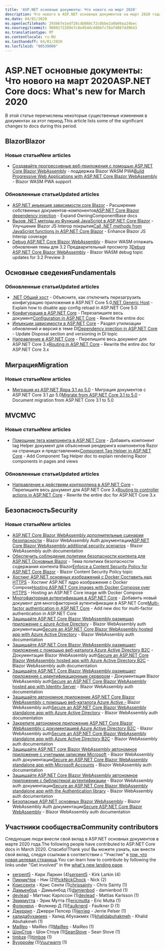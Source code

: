 ```yaml
---
title: 'ASP.NET основные документы: Что нового на март 2020'
description: Что нового в ASP.NET основных документов на март 2020 года.
ms.date: 04/01/2020
ms.openlocfilehash: 293667e1edf28cdb860c72c0bbe2a0b09aa24bec
ms.sourcegitcommit: 98001f2289e7c8e45ddc486bfc70afd867dd9643
ms.translationtype: MT
ms.contentlocale: ru-RU
ms.lasthandoff: 04/01/2020
ms.locfileid: "80539000"
---
```

# <a name="aspnet-core-docs-whats-new-for-march-2020"></a><span data-ttu-id="4e2b1-103">ASP.NET основные документы: Что нового на март 2020</span><span class="sxs-lookup"><span data-stu-id="4e2b1-103">ASP.NET Core docs: What's new for March 2020</span></span>

<span data-ttu-id="4e2b1-104">В этой статье перечислены некоторые существенные изменения в документах за этот период.</span><span class="sxs-lookup"><span data-stu-id="4e2b1-104">This article lists some of the significant changes to docs during this period.</span></span>

## <a name="blazor"></a><span data-ttu-id="4e2b1-105">Blazor</span><span class="sxs-lookup"><span data-stu-id="4e2b1-105">Blazor</span></span>

### <a name="new-articles"></a><span data-ttu-id="4e2b1-106">Новые статьи</span><span class="sxs-lookup"><span data-stu-id="4e2b1-106">New articles</span></span>

- <span data-ttu-id="4e2b1-107">[Создавайте прогрессивные веб-приложения с помощью ASP.NET Core Blazor WebAssembly](../blazor/progressive-web-app.md) - поддержка Blazor WASM PWA</span><span class="sxs-lookup"><span data-stu-id="4e2b1-107">[Build Progressive Web Applications with ASP.NET Core Blazor WebAssembly](../blazor/progressive-web-app.md) - Blazor WASM PWA support</span></span>

### <a name="updated-articles"></a><span data-ttu-id="4e2b1-108">Обновленные статьи</span><span class="sxs-lookup"><span data-stu-id="4e2b1-108">Updated articles</span></span>

- <span data-ttu-id="4e2b1-109">[ASP.NET инъекция зависимости core Blazor](../blazor/dependency-injection.md) - Расширение собственных документов-компонентов</span><span class="sxs-lookup"><span data-stu-id="4e2b1-109">[ASP.NET Core Blazor dependency injection](../blazor/dependency-injection.md) - Expand OwningComponentBase docs</span></span>
- <span data-ttu-id="4e2b1-110">[Вызов .NET методы из Функций JavaScript в ASP.NET Core Blazor](../blazor/call-dotnet-from-javascript.md) - Улучшение Blazor JS Interop покрытия</span><span class="sxs-lookup"><span data-stu-id="4e2b1-110">[Call .NET methods from JavaScript functions in ASP.NET Core Blazor](../blazor/call-dotnet-from-javascript.md) - Enhance Blazor JS Interop coverage</span></span>
- <span data-ttu-id="4e2b1-111">[Debug ASP.NET Core Blazor WebAssembly](../blazor/debug.md) - Blazor WASM отлажать обновления темы для 3.2 Предварительный просмотр 3</span><span class="sxs-lookup"><span data-stu-id="4e2b1-111">[Debug ASP.NET Core Blazor WebAssembly](../blazor/debug.md) - Blazor WASM debug topic updates for 3.2 Preview 3</span></span>

## <a name="fundamentals"></a><span data-ttu-id="4e2b1-112">Основные сведения</span><span class="sxs-lookup"><span data-stu-id="4e2b1-112">Fundamentals</span></span>

### <a name="updated-articles"></a><span data-ttu-id="4e2b1-113">Обновленные статьи</span><span class="sxs-lookup"><span data-stu-id="4e2b1-113">Updated articles</span></span>

- <span data-ttu-id="4e2b1-114">[.NET Общий хост](../fundamentals/host/generic-host.md) - Объясните, как отключить перезагрузить конфигурацию приложения в ASP.NET Core 5.0</span><span class="sxs-lookup"><span data-stu-id="4e2b1-114">[.NET Generic Host](../fundamentals/host/generic-host.md) - Explain how to disable app config reload in ASP.NET Core 5.0</span></span>
- <span data-ttu-id="4e2b1-115">[Конфигурация в ASP.NET Core](../fundamentals/configuration/index.md) - Перезапишите весь документ</span><span class="sxs-lookup"><span data-stu-id="4e2b1-115">[Configuration in ASP.NET Core](../fundamentals/configuration/index.md) - Rewrite the entire doc</span></span>
- <span data-ttu-id="4e2b1-116">[Инъекции зависимости в ASP.NET Core](../fundamentals/dependency-injection.md) - Раздел утилизации обновлений и версия в теме DI</span><span class="sxs-lookup"><span data-stu-id="4e2b1-116">[Dependency injection in ASP.NET Core](../fundamentals/dependency-injection.md) - Update Disposal section and versioning in DI topic</span></span>
- <span data-ttu-id="4e2b1-117">[Направление в ASP.NET Core](../fundamentals/routing.md) - Перепишите весь документ для ASP.NET Core 3.x</span><span class="sxs-lookup"><span data-stu-id="4e2b1-117">[Routing in ASP.NET Core](../fundamentals/routing.md) - Rewrite the entire doc for ASP.NET Core 3.x</span></span>

## <a name="migration"></a><span data-ttu-id="4e2b1-118">Миграция</span><span class="sxs-lookup"><span data-stu-id="4e2b1-118">Migration</span></span>

### <a name="new-articles"></a><span data-ttu-id="4e2b1-119">Новые статьи</span><span class="sxs-lookup"><span data-stu-id="4e2b1-119">New articles</span></span>

- <span data-ttu-id="4e2b1-120">[Миграция из ASP.NET Ядра 3.1 до 5.0](../migration/31-to-50.md) - Миграция документов с ASP.NET Core 3.1 до 5.0</span><span class="sxs-lookup"><span data-stu-id="4e2b1-120">[Migrate from ASP.NET Core 3.1 to 5.0](../migration/31-to-50.md) - Document migration from ASP.NET Core 3.1 to 5.0</span></span>

## <a name="mvc"></a><span data-ttu-id="4e2b1-121">MVC</span><span class="sxs-lookup"><span data-stu-id="4e2b1-121">MVC</span></span>

### <a name="new-articles"></a><span data-ttu-id="4e2b1-122">Новые статьи</span><span class="sxs-lookup"><span data-stu-id="4e2b1-122">New articles</span></span>

- <span data-ttu-id="4e2b1-123">[Помощник тега компонента в ASP.NET Core](../mvc/views/tag-helpers/built-in/component-tag-helper.md) - Добавить компонент tag Helper документ для объяснения рендеринга компонентов Razor на страницах и представлениях</span><span class="sxs-lookup"><span data-stu-id="4e2b1-123">[Component Tag Helper in ASP.NET Core](../mvc/views/tag-helpers/built-in/component-tag-helper.md) - Add Component Tag Helper doc to explain rendering Razor components in pages and views</span></span>

### <a name="updated-articles"></a><span data-ttu-id="4e2b1-124">Обновленные статьи</span><span class="sxs-lookup"><span data-stu-id="4e2b1-124">Updated articles</span></span>

- <span data-ttu-id="4e2b1-125">[Направление к действиям контроллера в ASP.NET Core](../mvc/controllers/routing.md) - Перепишите весь документ для ASP.NET Core 3.x</span><span class="sxs-lookup"><span data-stu-id="4e2b1-125">[Routing to controller actions in ASP.NET Core](../mvc/controllers/routing.md) - Rewrite the entire doc for ASP.NET Core 3.x</span></span>

## <a name="security"></a><span data-ttu-id="4e2b1-126">Безопасность</span><span class="sxs-lookup"><span data-stu-id="4e2b1-126">Security</span></span>

### <a name="new-articles"></a><span data-ttu-id="4e2b1-127">Новые статьи</span><span class="sxs-lookup"><span data-stu-id="4e2b1-127">New articles</span></span>

- <span data-ttu-id="4e2b1-128">[ASP.NET Core Blazor WebAssembly дополнительные сценарии безопасности](../security/blazor/webassembly/additional-scenarios.md) - Blazor WebAssembly Auth документации</span><span class="sxs-lookup"><span data-stu-id="4e2b1-128">[ASP.NET Core Blazor WebAssembly additional security scenarios](../security/blazor/webassembly/additional-scenarios.md) - Blazor WebAssembly auth documentation</span></span>
- <span data-ttu-id="4e2b1-129">[Обеспечить соблюдение политики безопасности контента для ASP.NET Основные Blazor](../security/blazor/content-security-policy.md) - Тема политики безопасности содержания контента Blazor</span><span class="sxs-lookup"><span data-stu-id="4e2b1-129">[Enforce a Content Security Policy for ASP.NET Core Blazor](../security/blazor/content-security-policy.md) - Blazor Content Security Policy topic</span></span>
- <span data-ttu-id="4e2b1-130">[Хостинг ASP.NET основных изображений с Docker Составить над HTTPS](../security/docker-compose-https.md) - Хостинг ASP.NET ядро изображения с Docker Compose</span><span class="sxs-lookup"><span data-stu-id="4e2b1-130">[Hosting ASP.NET Core images with Docker Compose over HTTPS](../security/docker-compose-https.md) - Hosting an ASP.NET Core image with Docker Compose</span></span>
- <span data-ttu-id="4e2b1-131">[Многофакторная аутентификация в ASP.NET Core](../security/authentication/mfa.md) - Добавить новый документ для многофакторной аутентификации в ASP.NET Core</span><span class="sxs-lookup"><span data-stu-id="4e2b1-131">[Multi-factor authentication in ASP.NET Core](../security/authentication/mfa.md) - Add new doc for multi-factor authentication in ASP.NET Core</span></span>
- <span data-ttu-id="4e2b1-132">[Защищайте ASP.NET Core Blazor WebAssembly размещал приложение с azure Active Directory](../security/blazor/webassembly/hosted-with-azure-active-directory.md) - Blazor WebAssembly auth документации</span><span class="sxs-lookup"><span data-stu-id="4e2b1-132">[Secure an ASP.NET Core Blazor WebAssembly hosted app with Azure Active Directory](../security/blazor/webassembly/hosted-with-azure-active-directory.md) - Blazor WebAssembly auth documentation</span></span>
- <span data-ttu-id="4e2b1-133">[Защищайте ASP.NET Core Blazor WebAssembly размещает приложение с помощью веб-каталога Azure Active Directory B2C](../security/blazor/webassembly/hosted-with-azure-active-directory-b2c.md) - Документация Blazor WebAssembly auth</span><span class="sxs-lookup"><span data-stu-id="4e2b1-133">[Secure an ASP.NET Core Blazor WebAssembly hosted app with Azure Active Directory B2C](../security/blazor/webassembly/hosted-with-azure-active-directory-b2c.md) - Blazor WebAssembly auth documentation</span></span>
- <span data-ttu-id="4e2b1-134">[Защищайте ASP.NET Core Blazor WebAssembly размещает приложение с идентификационным сервером](../security/blazor/webassembly/hosted-with-identity-server.md) - Документация Blazor WebAssembly auth</span><span class="sxs-lookup"><span data-stu-id="4e2b1-134">[Secure an ASP.NET Core Blazor WebAssembly hosted app with Identity Server](../security/blazor/webassembly/hosted-with-identity-server.md) - Blazor WebAssembly auth documentation</span></span>
- <span data-ttu-id="4e2b1-135">[Защищайте автономное приложение ASP.NET Core Blazor WebAssembly с помощью веб-каталога Azure Active -](../security/blazor/webassembly/standalone-with-azure-active-directory.md) Blazor WebAssembly auth</span><span class="sxs-lookup"><span data-stu-id="4e2b1-135">[Secure an ASP.NET Core Blazor WebAssembly standalone app with Azure Active Directory](../security/blazor/webassembly/standalone-with-azure-active-directory.md) - Blazor WebAssembly auth documentation</span></span>
- <span data-ttu-id="4e2b1-136">[Закрепите автономное приложение ASP.NET Core Blazor WebAssembly с документацией Azure Active Directory B2C](../security/blazor/webassembly/standalone-with-azure-active-directory-b2c.md) - Blazor WebAssembly auth</span><span class="sxs-lookup"><span data-stu-id="4e2b1-136">[Secure an ASP.NET Core Blazor WebAssembly standalone app with Azure Active Directory B2C](../security/blazor/webassembly/standalone-with-azure-active-directory-b2c.md) - Blazor WebAssembly auth documentation</span></span>
- <span data-ttu-id="4e2b1-137">[Защищайте ASP.NET core Blazor WebAssembly автономное приложение с учетными записями Microsoft](../security/blazor/webassembly/standalone-with-microsoft-accounts.md) - Blazor WebAssembly auth документации</span><span class="sxs-lookup"><span data-stu-id="4e2b1-137">[Secure an ASP.NET Core Blazor WebAssembly standalone app with Microsoft Accounts](../security/blazor/webassembly/standalone-with-microsoft-accounts.md) - Blazor WebAssembly auth documentation</span></span>
- <span data-ttu-id="4e2b1-138">[Защищайте ASP.NET Core Blazor WebAssembly автономное приложение с библиотекой аутентификации](../security/blazor/webassembly/standalone-with-authentication-library.md) - Blazor WebAssembly auth документации</span><span class="sxs-lookup"><span data-stu-id="4e2b1-138">[Secure an ASP.NET Core Blazor WebAssembly standalone app with the Authentication library](../security/blazor/webassembly/standalone-with-authentication-library.md) - Blazor WebAssembly auth documentation</span></span>
- <span data-ttu-id="4e2b1-139">[Безопасные ASP.NET основных Blazor WebAssembly](../security/blazor/webassembly/index.md) - Blazor WebAssembly Auth документации</span><span class="sxs-lookup"><span data-stu-id="4e2b1-139">[Secure ASP.NET Core Blazor WebAssembly](../security/blazor/webassembly/index.md) - Blazor WebAssembly auth documentation</span></span>

## <a name="community-contributors"></a><span data-ttu-id="4e2b1-140">Участники сообщества</span><span class="sxs-lookup"><span data-stu-id="4e2b1-140">Community contributors</span></span>

<span data-ttu-id="4e2b1-141">Следующие люди внесли свой вклад в ASP.NET основных документов в марте 2020 года.</span><span class="sxs-lookup"><span data-stu-id="4e2b1-141">The following people have contributed to ASP.NET Core docs in March 2020.</span></span> <span data-ttu-id="4e2b1-142">Спасибо!</span><span class="sxs-lookup"><span data-stu-id="4e2b1-142">Thank you!</span></span> <span data-ttu-id="4e2b1-143">Вы можете узнать, как внести свой вклад, следуя ссылкам в соответствии с "Участие" в [том, что новая целевая страница](index.yml).</span><span class="sxs-lookup"><span data-stu-id="4e2b1-143">You can learn how to contribute by following the links under "Get involved" in the [what's new landing page](index.yml).</span></span>

- <span data-ttu-id="4e2b1-144">[serpent5](https://github.com/serpent5) - Кирк Ларкин (4)</span><span class="sxs-lookup"><span data-stu-id="4e2b1-144">[serpent5](https://github.com/serpent5) - Kirk Larkin (4)</span></span>
- <span data-ttu-id="4e2b1-145">[ПикникЧок](https://github.com/PickNickChock) - Ник (2)</span><span class="sxs-lookup"><span data-stu-id="4e2b1-145">[PickNickChock](https://github.com/PickNickChock) - Nick (2)</span></span>
- <span data-ttu-id="4e2b1-146">[Криссенти](https://github.com/chrissainty) - Крис Сенти (1)</span><span class="sxs-lookup"><span data-stu-id="4e2b1-146">[chrissainty](https://github.com/chrissainty) - Chris Sainty (1)</span></span>
- <span data-ttu-id="4e2b1-147">[Дамьенбод](https://github.com/damienbod) - Дамьенбод (1)</span><span class="sxs-lookup"><span data-stu-id="4e2b1-147">[damienbod](https://github.com/damienbod) - damienbod (1)</span></span>
- <span data-ttu-id="4e2b1-148">[devlead](https://github.com/devlead) - Маттиас Карлссон (1)</span><span class="sxs-lookup"><span data-stu-id="4e2b1-148">[devlead](https://github.com/devlead) - Mattias Karlsson (1)</span></span>
- <span data-ttu-id="4e2b1-149">[Эрикмутта](https://github.com/ericmutta) - Эрик Мутта (1)</span><span class="sxs-lookup"><span data-stu-id="4e2b1-149">[ericmutta](https://github.com/ericmutta) - Eric Mutta (1)</span></span>
- <span data-ttu-id="4e2b1-150">[Фолкнерд](https://github.com/Faulknerd) - Фолкнер Д (1)</span><span class="sxs-lookup"><span data-stu-id="4e2b1-150">[Faulknerd](https://github.com/Faulknerd) - Faulkner D (1)</span></span>
- <span data-ttu-id="4e2b1-151">[Джеррип](https://github.com/jerriep) - Джерри Пелсер (1)</span><span class="sxs-lookup"><span data-stu-id="4e2b1-151">[jerriep](https://github.com/jerriep) - Jerrie Pelser (1)</span></span>
- <span data-ttu-id="4e2b1-152">[халидабухакмех](https://github.com/khalidabuhakmeh) - Халид Абухакмех (1)</span><span class="sxs-lookup"><span data-stu-id="4e2b1-152">[khalidabuhakmeh](https://github.com/khalidabuhakmeh) - Khalid Abuhakmeh (1)</span></span>
- <span data-ttu-id="4e2b1-153">[MaiReo](https://github.com/MaiReo) - MaiReo (1)</span><span class="sxs-lookup"><span data-stu-id="4e2b1-153">[MaiReo](https://github.com/MaiReo) - MaiReo (1)</span></span>
- <span data-ttu-id="4e2b1-154">[ШонСтов](https://github.com/SeanStove) - Шон Стоув (1)</span><span class="sxs-lookup"><span data-stu-id="4e2b1-154">[SeanStove](https://github.com/SeanStove) - Sean Stove (1)</span></span>
- <span data-ttu-id="4e2b1-155">[timbze](https://github.com/timbze) (1)</span><span class="sxs-lookup"><span data-stu-id="4e2b1-155">[timbze](https://github.com/timbze) (1)</span></span>
- <span data-ttu-id="4e2b1-156">[Вуурройм](https://github.com/Vuurwarm) (1)</span><span class="sxs-lookup"><span data-stu-id="4e2b1-156">[Vuurwarm](https://github.com/Vuurwarm) (1)</span></span>
